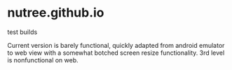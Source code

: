 # nutree.github.io
test builds

Current version is barely functional, quickly adapted from android emulator to web view with a somewhat botched screen resize functionality. 3rd level is nonfunctional on web.
